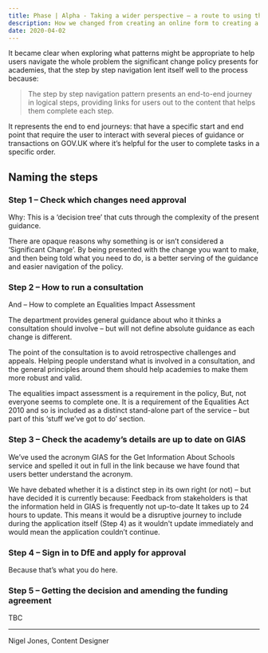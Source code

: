 ```yaml
---
title: Phase | Alpha - Taking a wider perspective – a route to using the step by step navigation
description: How we changed from creating an online form to creating a service 
date: 2020-04-02
---
```


It became clear when exploring what patterns might be appropriate to help users navigate the whole problem the significant change policy presents for academies, that the step by step navigation lent itself well to the process because: 

>The step by step navigation pattern presents an end-to-end journey in logical steps, providing links for users out to the content that helps them complete each step. 

It represents the end to end journeys: 
that have a specific start and end point
that require the user to interact with several pieces of guidance or transactions on GOV.UK 
where it’s helpful for the user to complete tasks in a specific order.

## Naming the steps 

### Step 1 – Check which changes need approval

Why: This is a ‘decision tree’ that cuts through the complexity of the present guidance.

There are opaque reasons why something is or isn’t considered a ‘Significant Change’. By being presented with the change you want to make, and then being told what you need to do, is a better serving of the guidance and easier navigation of the policy.

### Step 2 – How to run a consultation  
And – How to complete an Equalities Impact Assessment

The department provides general guidance about who it thinks a consultation should involve – but will not define absolute guidance as each change is different.

The point of the consultation is to avoid retrospective challenges and appeals. Helping people understand what is involved in a consultation, and the general principles around them should help academies to make them more robust and valid.

The equalities impact assessment is a requirement in the policy, But, not everyone seems to complete one. It is a requirement of the Equalities Act 2010 and so is included as a distinct stand-alone part of the service – but part of this ‘stuff we’ve got to do’ section.

### Step 3 – Check the academy’s details are up to date on GIAS

We’ve used the acronym GIAS for the Get Information About Schools service and spelled it out in full in the link because we have found that users better understand the acronym.

We have debated whether it is a distinct step in its own right (or not) – but have decided it is currently because:
Feedback from stakeholders is that the information held in GIAS is frequently not up-to-date 
It takes up to 24 hours to update. This means it would be a disruptive journey to include during the application itself (Step 4) as it wouldn't update immediately and would mean the application couldn’t continue.

### Step 4 – Sign in to DfE and apply for approval 
Because that’s what you do here. 
 
### Step 5 – Getting the decision and amending the funding agreement
TBC

---
Nigel Jones, Content Designer
